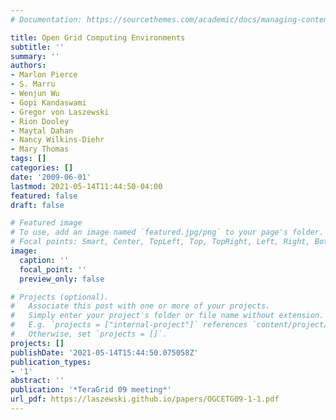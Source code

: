 ```yaml
---
# Documentation: https://sourcethemes.com/academic/docs/managing-content/

title: Open Grid Computing Environments
subtitle: ''
summary: ''
authors:
- Marlon Pierce
- S. Marru
- Wenjun Wu
- Gopi Kandaswami
- Gregor von Laszewski
- Rion Dooley
- Maytal Dahan
- Nancy Wilkins-Diehr
- Mary Thomas
tags: []
categories: []
date: '2009-06-01'
lastmod: 2021-05-14T11:44:50-04:00
featured: false
draft: false

# Featured image
# To use, add an image named `featured.jpg/png` to your page's folder.
# Focal points: Smart, Center, TopLeft, Top, TopRight, Left, Right, BottomLeft, Bottom, BottomRight.
image:
  caption: ''
  focal_point: ''
  preview_only: false

# Projects (optional).
#   Associate this post with one or more of your projects.
#   Simply enter your project's folder or file name without extension.
#   E.g. `projects = ["internal-project"]` references `content/project/deep-learning/index.md`.
#   Otherwise, set `projects = []`.
projects: []
publishDate: '2021-05-14T15:44:50.075058Z'
publication_types:
- '1'
abstract: ''
publication: '*TeraGrid 09 meeting*'
url_pdf: https://laszewski.github.io/papers/OGCETG09-1-1.pdf
---
```

